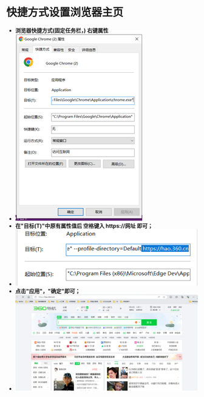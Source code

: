 # 快捷方式设置浏览器主页
* **浏览器快捷方式(固定任务栏，) 右键属性**
* ![](./rsc/img/2023-07-28_225802.png)
* **在"目标(T)"中原有属性值后 空格键入 https://网址 即可；**
* ![](./rsc/img/2023-07-28_230247.png)
* **点击"应用"，"确定"即可；**
* ![](./rsc/img/2023-07-28_230610.png)